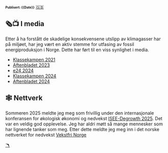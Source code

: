 <head>  
    <link rel="stylesheet" href="styles.css">
</head>

<font size="1">**Publisert: {{Date}}**</font>
<a href="involvement_english.md" class="flag-link">🇬🇧</a>

## 🗞️📺 I media

Etter å ha forstått de skadelige konsekvensene utslipp av klimagasser har på miljøet, har jeg vært en aktiv stemme for utfasing av fossil energiproduksjon i Norge. Dette har ført til en viss synlighet i media.

- [Klassekampen 2021](https://klassekampen.no/artikkel/2021-08-19/vil-avvikle-sin-egen-bransje)
- [Aftenbladet 2023](https://www.aftenbladet.no/meninger/debatt/i/ve1dQm/strategivalg-under-heteboelger)
- [e24 2024](https://e24.no/energi-og-klima/i/JbnoWX/equinor-ansatt-fronter-oljeaksjon-bekymret-for-barna-mine)
- [Klassekampen 2024](https://klassekampen.no/artikkel/2024-09-05/debatt-a-unnga-en-storulykke)
- [Aftenbladet 2024](https://www.aftenbladet.no/meninger/debatt/i/OoyO11/klimaaksjoner-blind-lojalitet-hvor-man-bare-gjentar-alt-arbeidsgiveren-sier-har-lite-med-lojalitet-aa-gjoere)

## 🕸️ Nettverk

Sommeren 2025 meldte jeg meg som frivillig under den internasjonale konferansen for økologisk økonomi og nedvekst [ISEE-Degrowth 2025](https://isee-degrowth2025.no/). Det var en veldig god opplevelse. Jeg har aldri møtt så mange mennesker som har lignende tanker som meg. Etter dette meldte jeg meg inn i det norske nettverket for nedvekst [Vekstfri Norge](https://vekstfri.no/)

<a href="engasjement.md" class="boom-link">🪃</a>
